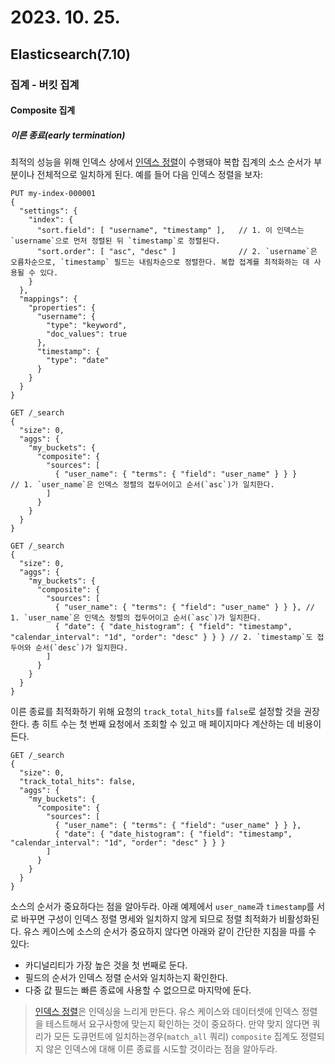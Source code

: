 # 2023. 10. 25.

## Elasticsearch(7.10)

### 집계 - 버킷 집계

#### Composite 집계

##### 이른 종료(early termination)

최적의 성능을 위해 인덱스 상에서 [인덱스 정렬][index-sort]이 수행돼야 복합 집계의 소스 순서가 부분이나 전체적으로 일치하게 된다. 예를 들어 다음 인덱스 정렬을 보자:

```http
PUT my-index-000001
{
  "settings": {
    "index": {
      "sort.field": [ "username", "timestamp" ],   // 1. 이 인덱스는 `username`으로 먼저 정렬된 뒤 `timestamp`로 정렬된다.
      "sort.order": [ "asc", "desc" ]              // 2. `username`은 오름차순으로, `timestamp` 필드는 내림차순으로 정렬한다. 복합 접계를 최적화하는 데 사용될 수 있다.
    }
  },
  "mappings": {
    "properties": {
      "username": {
        "type": "keyword",
        "doc_values": true
      },
      "timestamp": {
        "type": "date"
      }
    }
  }
}
```

```http
GET /_search
{
  "size": 0,
  "aggs": {
    "my_buckets": {
      "composite": {
        "sources": [
          { "user_name": { "terms": { "field": "user_name" } } }     // 1. `user_name`은 인덱스 정렬의 접두어이고 순서(`asc`)가 일치한다.
        ]
      }
    }
  }
}
```

```http
GET /_search
{
  "size": 0,
  "aggs": {
    "my_buckets": {
      "composite": {
        "sources": [
          { "user_name": { "terms": { "field": "user_name" } } }, // 1. `user_name`은 인덱스 정렬의 접두어이고 순서(`asc`)가 일치한다.
          { "date": { "date_histogram": { "field": "timestamp", "calendar_interval": "1d", "order": "desc" } } } // 2. `timestamp`도 접두어와 순서(`desc`)가 일치한다.
        ]
      }
    }
  }
}
```

이른 종료를 최적화하기 위해 요청의 `track_total_hits`를 `false`로 설정할 것을 권장한다. 총 히트 수는 첫 번째 요청에서 조회할 수 있고 매 페이지마다 계산하는 데 비용이 든다.

```http
GET /_search
{
  "size": 0,
  "track_total_hits": false,
  "aggs": {
    "my_buckets": {
      "composite": {
        "sources": [
          { "user_name": { "terms": { "field": "user_name" } } },
          { "date": { "date_histogram": { "field": "timestamp", "calendar_interval": "1d", "order": "desc" } } }
        ]
      }
    }
  }
}
```

소스의 순서가 중요하다는 점을 알아두라. 아래 예제에서 `user_name`과 `timestamp`를 서로 바꾸면 구성이 인덱스 정렬 명세와 일치하지 않게 되므로 정렬 최적화가 비활성화된다. 유스 케이스에 소스의 순서가 중요하지 않다면 아래와 같이 간단한 지침을 따를 수 있다:

* 카디널리티가 가장 높은 것을 첫 번째로 둔다.
* 필드의 순서가 인덱스 정렬 순서와 일치하는지 확인한다.
* 다중 값 필드는 빠른 종료에 사용할 수 없으므로 마지막에 둔다.

> [인덱스 정렬][index-sort]은 인덱싱을 느리게 만든다. 유스 케이스와 데이터셋에 인덱스 정렬을 테스트해서 요구사항에 맞는지 확인하는 것이 중요하다. 만약 맞지 않다면 쿼리가 모든 도큐먼트에 일치하는경우(`match_all` 쿼리) `composite` 집계도 정렬되지 않은 인덱스에 대해 이른 종료를 시도할 것이라는 점을 알아두라.



[index-sort]: https://www.elastic.co/guide/en/elasticsearch/reference/7.10/index-modules-index-sorting.html